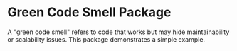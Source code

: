 # Green Code Smell Package

A "green code smell" refers to code that works but may hide maintainability or scalability issues. This package demonstrates a simple example.